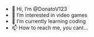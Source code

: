 - 👋 Hi, I’m @DonatoV123
- 👀 I’m interested in video games
- 🌱 I’m currently learning coding
- 📫 How to reach me, you cant...
